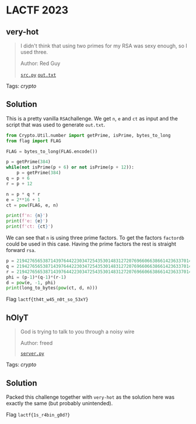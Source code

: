 # LACTF 2023

## very-hot

> I didn't think that using two primes for my RSA was sexy enough, so I used three.
> 
> Author: Red Guy
> 
> [`src.py`](src.py)
> [`out.txt`](out.txt)

Tags: _crypto_

## Solution
This is a pretty vanilla `RSA`challenge. We get `n`, `e` and `ct` as input and the script that was used to generate `out.txt`.

```python
from Crypto.Util.number import getPrime, isPrime, bytes_to_long
from flag import FLAG

FLAG = bytes_to_long(FLAG.encode())

p = getPrime(384)
while(not isPrime(p + 6) or not isPrime(p + 12)):
    p = getPrime(384)
q = p + 6
r = p + 12

n = p * q * r
e = 2**16 + 1
ct = pow(FLAG, e, n)

print(f'n: {n}')
print(f'e: {e}')
print(f'ct: {ct}')
```

We can see that `n` is using three prime factors. To get the factors `factordb` could be used in this case. Having the prime factors the rest is straight forward `rsa`.

```python
p = 21942765653871439764422303472543530148312720769660663866142363370143863717044484440248869144329425486818687730842077
q = 21942765653871439764422303472543530148312720769660663866142363370143863717044484440248869144329425486818687730842083
r = 21942765653871439764422303472543530148312720769660663866142363370143863717044484440248869144329425486818687730842089
phi = (p-1)*(q-1)*(r-1)
d = pow(e, -1, phi)
print(long_to_bytes(pow(ct, d, n)))
```

Flag `lactf{th4t_w45_n0t_so_53xY}`

## hOlyT

> God is trying to talk to you through a noisy wire
> 
> Author: freed
> 
> [`server.py`](server.py)

Tags: _crypto_

## Solution
Packed this challenge together with `very-hot` as the solution here was exactly the same (but probably unintended).

Flag `lactf{1s_r4bin_g0d?}`